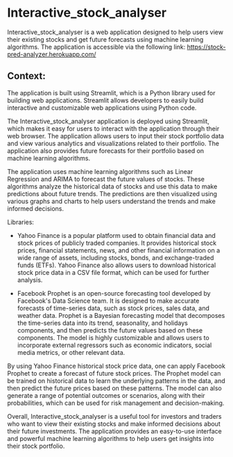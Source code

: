 # Interactive_stock_analyser

Interactive_stock_analyser is a web application designed to help users view their existing stocks and get future forecasts using machine learning algorithms. The application is accessible via the following link: https://stock-pred-analyzer.herokuapp.com/

## Context:
The application is built using Streamlit, which is a Python library used for building web applications. Streamlit allows developers to easily build interactive and customizable web applications using Python code.

The Interactive_stock_analyser application is deployed using Streamlit, which makes it easy for users to interact with the application through their web browser. The application allows users to input their stock portfolio data and view various analytics and visualizations related to their portfolio. The application also provides future forecasts for their portfolio based on machine learning algorithms.

The application uses machine learning algorithms such as Linear Regression and ARIMA to forecast the future values of stocks. These algorithms analyze the historical data of stocks and use this data to make predictions about future trends. The predictions are then visualized using various graphs and charts to help users understand the trends and make informed decisions.

Libraries:

- Yahoo Finance is a popular platform used to obtain financial data and stock prices of publicly traded companies. It provides historical stock prices, financial statements, news, and other financial information on a wide range of assets, including stocks, bonds, and exchange-traded funds (ETFs). Yahoo Finance also allows users to download historical stock price data in a CSV file format, which can be used for further analysis.

- Facebook Prophet is an open-source forecasting tool developed by Facebook's Data Science team. It is designed to make accurate forecasts of time-series data, such as stock prices, sales data, and weather data. Prophet is a Bayesian forecasting model that decomposes the time-series data into its trend, seasonality, and holidays components, and then predicts the future values based on these components. The model is highly customizable and allows users to incorporate external regressors such as economic indicators, social media metrics, or other relevant data.

By using Yahoo Finance historical stock price data, one can apply Facebook Prophet to create a forecast of future stock prices. The Prophet model can be trained on historical data to learn the underlying patterns in the data, and then predict the future prices based on these patterns. The model can also generate a range of potential outcomes or scenarios, along with their probabilities, which can be used for risk management and decision-making.

Overall, Interactive_stock_analyser is a useful tool for investors and traders who want to view their existing stocks and make informed decisions about their future investments. The application provides an easy-to-use interface and powerful machine learning algorithms to help users get insights into their stock portfolio.
